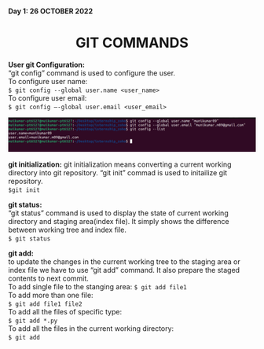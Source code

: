 ﻿#### Day 1: 26 OCTOBER 2022  	
<h1 align="center">GIT COMMANDS</h1>

**User git Configuration:**  
“git config” command is used to configure the user.  
To configure user name:  
`$ git config --global user.name <user_name> `  
To configure user email:  
`$ git config –-global user.email <user_email>`  

!['user_configuration']('/../images/user_configuration.png)


**git initialization:**
git initialization means converting a current working directory into git repository. “git init” commad is used to initailize git repository.  
`$git init`

**git status:**  
“git status” command is used to display the state of current working directory and staging area(index file). It simply shows the difference between working tree and index file.  
`$ git status`

**git add:**  
to update the changes in the current working tree to the staging area or index file we have to use “git add” command. It also prepare the staged contents to next commit.  
To add single file to the stanging area:
`$ git add file1`  
To add more than one file:  
`$ git add file1 file2`  
To add all the files of specific type:  
`$ git add *.py`  
To add all the files in the current working directory:  
`$ git add`

